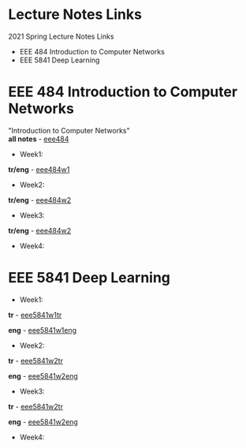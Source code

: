 # Lecture Notes Links
2021 Spring Lecture Notes Links  
* EEE 484 Introduction to Computer Networks  
* EEE 5841 Deep Learning  

# EEE 484 Introduction to Computer Networks  
"Introduction to Computer Networks"  
**all notes** - [eee484](https://v.gd/eee484)  
  
* Week1:  
  
**tr/eng** - [eee484w1](https://v.gd/eee484w1)  
  
* Week2:  
  
**tr/eng** - [eee484w2](https://v.gd/eee484w2)  
  
* Week3:  
  
**tr/eng** - [eee484w2](https://v.gd/eee484w3)  
  
* Week4:  
  
# EEE 5841 Deep Learning  
* Week1:  
  
**tr** - [eee5841w1tr](https://v.gd/eee5841w1tr)  
  
**eng** - [eee5841w1eng](https://v.gd/eee5841w1eng)  
  
* Week2:  
  
**tr** - [eee5841w2tr](https://v.gd/eee5841w2tr)  
  
**eng** - [eee5841w2eng](https://v.gd/eee5841w2eng)  
  
* Week3:  
  
**tr** - [eee5841w2tr](https://v.gd/eee5841w3tr)  
  
**eng** - [eee5841w2eng](https://v.gd/eee5841w3eng)  
  
* Week4: 
  

